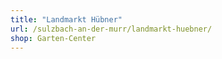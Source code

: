 ```yaml
---
title: "Landmarkt Hübner"
url: /sulzbach-an-der-murr/landmarkt-huebner/
shop: Garten-Center
---
```

